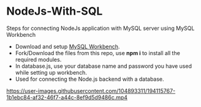 # NodeJs-With-SQL
Steps for connecting NodeJs application with MySQL server using MySQL Workbench
- Download and setup [MySQL Workbench](https://www.youtube.com/watch?v=2c2fUOgZMmY).
- Fork/Download the files from this repo, use **npm i** to install all the required modules.
- In database.js, use your database name and password you have used while setting up workbench.
- Used for connecting the Node.js backend with a database.

https://user-images.githubusercontent.com/104893311/194115767-1b1ebc84-af32-46f7-a44c-8ef9d5d9486c.mp4


